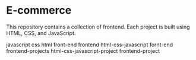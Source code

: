 # E-commerce 
This repository contains a collection of frontend. Each project is built using HTML, CSS, and JavaScript.

javascript
css
html
front-end
frontend
html-css-javascript
fornt-end
frontend-projects
html-css-javascript-project
frontend-project
